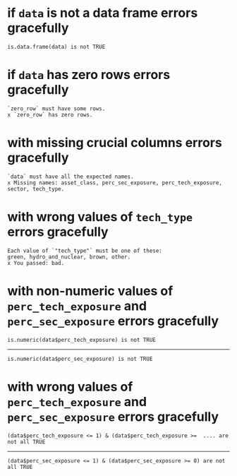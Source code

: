 # if `data` is not a data frame errors gracefully

    is.data.frame(data) is not TRUE

# if `data` has zero rows errors gracefully

    `zero_row` must have some rows.
    x `zero_row` has zero rows.

# with missing crucial columns errors gracefully

    `data` must have all the expected names.
    x Missing names: asset_class, perc_sec_exposure, perc_tech_exposure, sector, tech_type.

# with wrong values of `tech_type` errors gracefully

    Each value of `"tech_type"` must be one of these:
    green, hydro_and_nuclear, brown, other.
    x You passed: bad.

# with non-numeric values of `perc_tech_exposure` and `perc_sec_exposure` errors gracefully

    is.numeric(data$perc_tech_exposure) is not TRUE

---

    is.numeric(data$perc_sec_exposure) is not TRUE

# with wrong values of `perc_tech_exposure` and `perc_sec_exposure` errors gracefully

    (data$perc_tech_exposure <= 1) & (data$perc_tech_exposure >=  .... are not all TRUE

---

    (data$perc_sec_exposure <= 1) & (data$perc_sec_exposure >= 0) are not all TRUE

